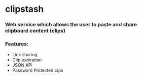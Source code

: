 # clipstash

### Web service which allows the user to paste and share clipboard content (clips)

### Features:

- Link sharing
- Clip expiration
- JSON API
- Password Protected cips
